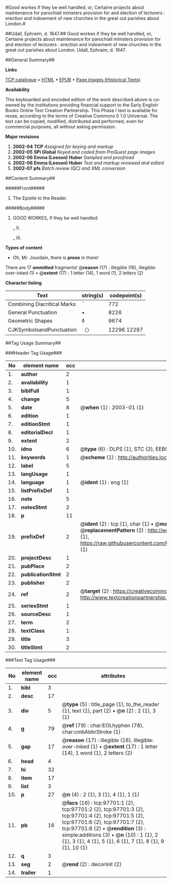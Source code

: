 #Good workes if they be well handled, or, Certaine projects about maintenance for parochiall ministers provision for and election of lecturers : erection and indowment of new churches in the great out parishes about London.#

##Udall, Ephraim, d. 1647.##
Good workes if they be well handled, or, Certaine projects about maintenance for parochiall ministers provision for and election of lecturers : erection and indowment of new churches in the great out parishes about London.
Udall, Ephraim, d. 1647.

##General Summary##

**Links**

[TCP catalogue](http://www.ota.ox.ac.uk/tcp/)  • 
[HTML](http://tei.it.ox.ac.uk/tcp/Texts-HTML/free/A64/A64583.html)  • 
[EPUB](http://tei.it.ox.ac.uk/tcp/Texts-EPUB/free/A64/A64583.epub) • 
[Page images (Historical Texts)](https://data.historicaltexts.jisc.ac.uk/view?pubId=eebo-13112703e&pageId=eebo-13112703e-97701-1)

**Availability**

This keyboarded and encoded edition of the
	       work described above is co-owned by the institutions
	       providing financial support to the Early English Books
	       Online Text Creation Partnership. This Phase I text is
	       available for reuse, according to the terms of Creative
	       Commons 0 1.0 Universal. The text can be copied,
	       modified, distributed and performed, even for
	       commercial purposes, all without asking permission.

**Major revisions**

1. __2002-04__ __TCP__ *Assigned for keying and markup*
1. __2002-05__ __SPi Global__ *Keyed and coded from ProQuest page images*
1. __2002-06__ __Emma (Leeson) Huber__ *Sampled and proofread*
1. __2002-06__ __Emma (Leeson) Huber__ *Text and markup reviewed and edited*
1. __2002-07__ __pfs__ *Batch review (QC) and XML conversion*

##Content Summary##

#####Front#####

1. The Epistle to the Reader.

#####Body#####

1. GOOD WORKES, If they be well handled.

    _ II.

    _ III.

**Types of content**

  * Oh, Mr. Jourdain, there is **prose** in there!

There are 17 **ommitted** fragments! 
 @__reason__ (17) : illegible (16), illegible: over-inked (1)  •  @__extent__ (17) : 1 letter (14), 1 word (1), 2 letters (2)

**Character listing**


|Text|string(s)|codepoint(s)|
|---|---|---|
|Combining             Diacritical Marks|̄|772|
|General Punctuation|•|8226|
|Geometric Shapes|◊|9674|
|CJKSymbolsandPunctuation|〈〉|12296 12297|

##Tag Usage Summary##

###Header Tag Usage###

|No|element name|occ|attributes|
|---|---|---|---|
|1.|__author__|2||
|2.|__availability__|1||
|3.|__biblFull__|1||
|4.|__change__|5||
|5.|__date__|8| @__when__ (1) : 2003-01 (1)|
|6.|__edition__|1||
|7.|__editionStmt__|1||
|8.|__editorialDecl__|1||
|9.|__extent__|2||
|10.|__idno__|6| @__type__ (6) : DLPS (1), STC (2), EEBO-CITATION (1), OCLC (1), VID (1)|
|11.|__keywords__|1| @__scheme__ (1) : http://authorities.loc.gov/ (1)|
|12.|__label__|5||
|13.|__langUsage__|1||
|14.|__language__|1| @__ident__ (1) : eng (1)|
|15.|__listPrefixDef__|1||
|16.|__note__|5||
|17.|__notesStmt__|2||
|18.|__p__|11||
|19.|__prefixDef__|2| @__ident__ (2) : tcp (1), char (1)  •  @__matchPattern__ (2) : ([0-9\-]+):([0-9IVX]+) (1), (.+) (1)  •  @__replacementPattern__ (2) : http://eebo.chadwyck.com/downloadtiff?vid=$1&page=$2 (1), https://raw.githubusercontent.com/textcreationpartnership/Texts/master/tcpchars.xml#$1 (1)|
|20.|__projectDesc__|1||
|21.|__pubPlace__|2||
|22.|__publicationStmt__|2||
|23.|__publisher__|2||
|24.|__ref__|2| @__target__ (2) : https://creativecommons.org/publicdomain/zero/1.0/ (1), http://www.textcreationpartnership.org/docs/. (1)|
|25.|__seriesStmt__|1||
|26.|__sourceDesc__|1||
|27.|__term__|2||
|28.|__textClass__|1||
|29.|__title__|3||
|30.|__titleStmt__|2||


###Text Tag Usage###

|No|element name|occ|attributes|
|---|---|---|---|
|1.|__bibl__|3||
|2.|__desc__|17||
|3.|__div__|5| @__type__ (5) : title_page (1), to_the_reader (1), text (1), part (2)  •  @__n__ (2) : 2 (1), 3 (1)|
|4.|__g__|79| @__ref__ (79) : char:EOLhyphen (78), char:cmbAbbrStroke (1)|
|5.|__gap__|17| @__reason__ (17) : illegible (16), illegible: over-inked (1)  •  @__extent__ (17) : 1 letter (14), 1 word (1), 2 letters (2)|
|6.|__head__|4||
|7.|__hi__|32||
|8.|__item__|17||
|9.|__list__|3||
|10.|__p__|27| @__n__ (4) : 2 (1), 3 (1), 4 (1), 1 (1)|
|11.|__pb__|16| @__facs__ (16) : tcp:97701:1 (2), tcp:97701:2 (2), tcp:97701:3 (2), tcp:97701:4 (2), tcp:97701:5 (2), tcp:97701:6 (2), tcp:97701:7 (2), tcp:97701:8 (2)  •  @__rendition__ (3) : simple:additions (3)  •  @__n__ (10) : 1 (1), 2 (1), 3 (1), 4 (1), 5 (1), 6 (1), 7 (1), 8 (1), 9 (1), 10 (1)|
|12.|__q__|3||
|13.|__seg__|2| @__rend__ (2) : decorInit (2)|
|14.|__trailer__|1||
